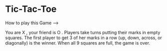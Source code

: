 # Tic-Tac-Toe 

How to play this Game -->


You are X , your friend is O . Players take turns putting their marks in empty squares. The first player to get 3 of her marks in a row (up, down, across, or diagonally) is the winner. When all 9 squares are full, the game is over.
